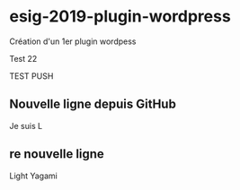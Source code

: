 # esig-2019-plugin-wordpress
Création d'un 1er plugin wordpess

Test 22

TEST PUSH

## Nouvelle ligne depuis GitHub

Je suis L

## re nouvelle ligne

Light Yagami




